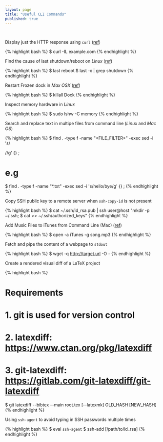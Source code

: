 ```yaml
---
layout: page
title: "Useful CLI Commands"
published: true
---
```

<p>&nbsp;</p>

Display just the HTTP response using `curl` ([ref](http://beerpla.net/2010/06/10/how-to-display-just-the-http-response-code-in-cli-curl/))

{% highlight bash %}
$ curl -IL example.com
{% endhighlight %}

Find the cause of last shutdown/reboot on <em>Linux</em> ([ref](http://unix.stackexchange.com/a/10351))

{% highlight bash %}
$ last reboot
$ last -x | grep shutdown
{% endhighlight %}

Restart Frozen dock in <em>Max OSX</em> ([ref](http://www.maclife.com/article/howtos/how_restart_frozen_dock))

{% highlight bash %}
$ killall Dock
{% endhighlight %}

Inspect memory hardware in <em>Linux</em>

{% highlight bash %}
$ sudo lshw -C memory
{% endhighlight %}

Search and replace text in multipe files from command line (<em>Linux</em> and <em>Mac OS</em>)

{% highlight bash %}
$ find . -type f -name "<FILE_FILTER>" -exec sed -i 's/<SEARCH>/<REPLACE>/g' {} \;
# e.g
$ find . -type f -name "*.txt" -exec sed -i 's/hello/bye/g' {} \;
{% endhighlight %}

Copy SSH public key to a remote server when `ssh-copy-id` is not present

{% highlight bash %}
$ cat ~/.ssh/id_rsa.pub | ssh user@host "mkdir -p ~/.ssh; $ cat >> ~/.ssh/authorized_keys"
{% endhighlight %}

Add Music Files to iTunes from Command Line (Mac) ([ref](http://apple.stackexchange.com/questions/89234/adding-a-song-file-to-itunes-via-the-command-line-without-playing-the-file))

{% highlight bash %}
$ open -a iTunes -g song.mp3
{% endhighlight %}

Fetch and pipe the content of a webpage to `stdout`

{% highlight bash %}
$ wget -q http://target.url -O -
{% endhighlight %}

Create a rendered visual diff of a LaTeX project

{% highlight bash %}
# Requirements
# 1. git is used for version control
# 2. latexdiff: https://www.ctan.org/pkg/latexdiff
# 3. git-latexdiff: https://gitlab.com/git-latexdiff/git-latexdiff

$ git latexdiff --bibtex --main root.tex [--latexmk] OLD_HASH [NEW_HASH]
{% endhighlight %}

Using `ssh-agent` to avoid typing in SSH passwords multiple times

{% highlight bash %}
$ eval `ssh-agent`
$ ssh-add [/path/to/id_rsa]
{% endhighlight %}
